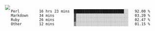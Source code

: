 

<a href="https://github.com/anuraghazra/github-readme-stats">
  <img align="left" src="https://github-readme-stats.vercel.app/api?username=kfly8&count_private=true&show_icons=true&theme=calm" />
</a>


<!--START_SECTION:waka-->

```text
Perl         16 hrs 23 mins  ███████████████████████░░   92.00 %
Markdown     34 mins         ▓░░░░░░░░░░░░░░░░░░░░░░░░   03.20 %
Ruby         26 mins         ▓░░░░░░░░░░░░░░░░░░░░░░░░   02.47 %
Other        12 mins         ▒░░░░░░░░░░░░░░░░░░░░░░░░   01.15 %
```

<!--END_SECTION:waka-->
